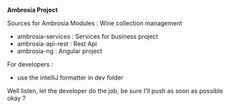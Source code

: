 **Ambrosia Project**

Sources for Ambrosia Modules : Wine collection management

- ambrosia-services : Services for business project
- ambrosia-api-rest : Rest Api
- ambrosia-ng : Angular project

For developers :
- use the intelliJ formatter in dev folder

Well listen, let the developer do the job, be sure I'll push as soon as possible okay ?

